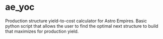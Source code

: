 # ae_yoc
Production structure yield-to-cost calculator for Astro Empires.
Basic python script that allows the user to find the optimal next structure to build that maximizes for production yield. 
